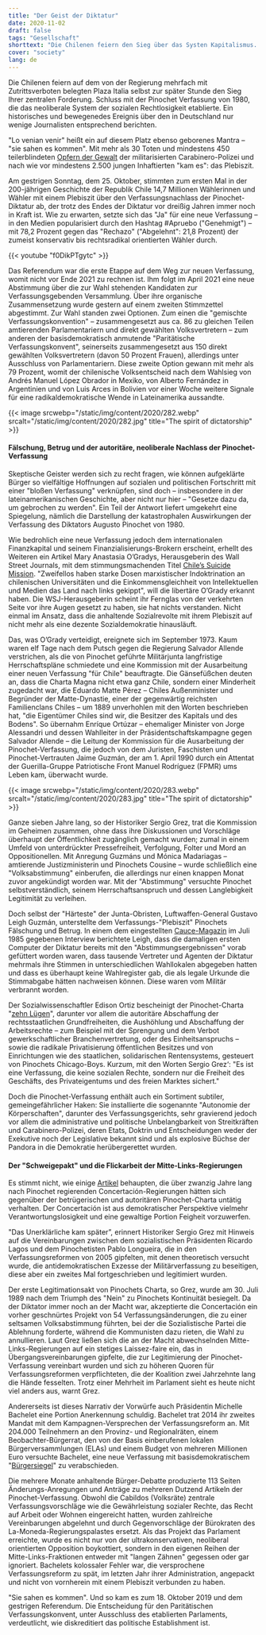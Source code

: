 ```yaml
---
title: "Der Geist der Diktatur"
date: 2020-11-02
draft: false
tags: "Gesellschaft"
shorttext: "Die Chilenen feiern den Sieg über das Systen Kapitalismus. Die Pinochet Vererbung wird durch eine neue Verfassung ersetzt werden."
cover: "society"
lang: de
---
```


Die Chilenen feiern auf dem von der Regierung mehrfach mit Zutrittsverboten belegten Plaza Italia selbst zur später Stunde den Sieg Ihrer zentralen Forderung. Schluss mit der Pinochet Verfassung von 1980, die das neoliberale System der sozialen Rechtlosigkeit etablierte. Ein historisches und bewegenedes Ereignis über den in Deutschland nur wenige Journalisten entsprechend berichten.

"Lo venian venir" heißt ein auf diesem Platz ebenso geborenes Mantra – "sie sahen es kommen". Mit mehr als 30 Toten und mindestens 450 teilerblindeten [Opfern der Gewalt](https://openverde.cl/26-09-2020-segun-datos-del-indh-dos-mil-500-jovenes-estan-detenidos-desde-el-18-de-octubre.html "Según Datos Del INDH Dos Mil 500 Jóvenes Están Detenidos Desde El 18 De Octubre") der militarisierten Carabinero-Polizei und nach wie vor mindestens 2.500 jungen Inhaftierten "kam es": das Plebiszit.

Am gestrigen Sonntag, dem 25. Oktober, stimmten zum ersten Mal in der 200-jährigen Geschichte der Republik Chile 14,7 Millionen Wählerinnen und Wähler mit einem Plebiszit über den Verfassungsnachlass der Pinochet-Diktatur ab, der trotz des Endes der Diktatur vor dreißig Jahren immer noch in Kraft ist. Wie zu erwarten, setzte sich das "Ja" für eine neue Verfassung – in den Medien popularisiert durch den Hashtag #Apruebo ("Genehmigt") – mit 78,2 Prozent gegen das "Rechazo" ("Abgelehnt": 21,8 Prozent) der zumeist konservativ bis rechtsradikal orientierten Wähler durch.

{{< youtube "f0DikPTgytc" >}}

Das Referendum war die erste Etappe auf dem Weg zur neuen Verfassung, womit nicht vor Ende 2021 zu rechnen ist. Ihm folgt im April 2021 eine neue Abstimmung über die zur Wahl stehenden Kandidaten zur Verfassungsgebenden Versammlung. Über ihre organische Zusammensetzung wurde gestern auf einem zweiten Stimmzettel abgestimmt. Zur Wahl standen zwei Optionen. Zum einen die "gemischte Verfassungskonvention" – zusammengesetzt aus ca. 86 zu gleichen Teilen amtierenden Parlamentariern und direkt gewählten Volksvertretern – zum anderen der basisdemokratisch anmutende "Paritätische Verfassungskonvent", seinerseits zusammengesetzt aus 150 direkt gewählten Volksvertretern (davon 50 Prozent Frauen), allerdings unter Ausschluss von Parlamentariern. Diese zweite Option gewann mit mehr als 79 Prozent, womit der chilenische Volksentscheid nach dem Wahlsieg von Andrés Manuel López Obrador in Mexiko, von Alberto Fernández in Argentinien und von Luis Arces in Bolivien vor einer Woche weitere Signale für eine radikaldemokratische Wende in Lateinamerika aussandte.

{{< image srcwebp="/static/img/content/2020/282.webp" srcalt="/static/img/content/2020/282.jpg" title="The spirit of dictatorship" >}}

#### Fälschung, Betrug und der autoritäre, neoliberale Nachlass der Pinochet-Verfassung

Skeptische Geister werden sich zu recht fragen, wie können aufgeklärte Bürger so vielfältige Hoffnungen auf sozialen und politischen Fortschritt mit einer "bloßen Verfassung" verknüpfen, sind doch – insbesondere in der lateinamerikanischen Geschichte, aber nicht nur hier – "Gesetze dazu da, um gebrochen zu werden". Ein Teil der Antwort liefert umgekehrt eine Spiegelung, nämlich die Darstellung der katastrophalen Auswirkungen der Verfassung des Diktators Augusto Pinochet von 1980.

Wie bedrohlich eine neue Verfassung jedoch dem internationalen Finanzkapital und seinem Finanzialisierungs-Brokern erscheint, erhellt des Weiteren ein Artikel Mary Anastasia O’Gradys, Herausgeberin des Wall Street Journals, mit dem stimmungsmachenden Titel [Chile’s Suicide Mission](https://www.wsj.com/articles/chiles-suicide-mission-11603052967 "Chile’s Suicide Mission"). "Zweifellos haben starke Dosen marxistischer Indoktrination an chilenischen Universitäten und die Einkommensgleichheit von Intellektuellen und Medien das Land nach links gekippt", will die libertäre O’Grady erkannt haben. Die WSJ-Herausgeberin scheint ihr Fernglas von der verkehrten Seite vor ihre Augen gesetzt zu haben, sie hat nichts verstanden. Nicht einmal im Ansatz, dass die anhaltende Sozialrevolte mit ihrem Plebiszit auf nicht mehr als eine dezente Sozialdemokratie hinausläuft.

Das, was O’Grady verteidigt, ereignete sich im September 1973. Kaum waren elf Tage nach dem Putsch gegen die Regierung Salvador Allende verstrichen, als die von Pinochet geführte Militärjunta langfristige Herrschaftspläne schmiedete und eine Kommission mit der Ausarbeitung einer neuen Verfassung "für Chile" beauftragte. Die Gänsefüßchen deuten an, dass die Charta Magna nicht etwa ganz Chile, sondern einer Minderheit zugedacht war, die Eduardo Matte Pérez – Chiles Außenminister und Begründer der Matte-Dynastie, einer der gegenwärtig reichsten Familienclans Chiles – um 1889 unverhohlen mit den Worten beschrieben hat, "die Eigentümer Chiles sind wir, die Besitzer des Kapitals und des Bodens". So übernahm Enríque Ortúzar – ehemaliger Minister von Jorge Alessandri und dessen Wahlleiter in der Präsidentschaftskampagne gegen Salvador Allende – die Leitung der Kommission für die Ausarbeitung der Pinochet-Verfassung, die jedoch von dem Juristen, Faschisten und Pinochet-Vertrauten Jaime Guzmán, der am 1. April 1990 durch ein Attentat der Guerilla-Gruppe Patriotische Front Manuel Rodríguez (FPMR) ums Leben kam, überwacht wurde.

{{< image srcwebp="/static/img/content/2020/283.webp" srcalt="/static/img/content/2020/283.jpg" title="The spirit of dictatorship" >}}

Ganze sieben Jahre lang, so der Historiker Sergio Grez, trat die Kommission im Geheimen zusammen, ohne dass ihre Diskussionen und Vorschläge überhaupt der Öffentlichkeit zugänglich gemacht wurden; zumal in einem Umfeld von unterdrückter Pressefreiheit, Verfolgung, Folter und Mord an Oppositionellen. Mit Anregung Guzmáns und Mónica Madariagas – amtierende Justizministerin und Pinochets Cousine – wurde schließlich eine "Volksabstimmung" einberufen, die allerdings nur einen knappen Monat zuvor angekündigt worden war. Mit der "Abstimmung" versuchte Pinochet selbstverständlich, seinem Herrschaftsanspruch und dessen Langlebigkeit Legitimität zu verleihen.

Doch selbst der "Härteste" der Junta-Obristen, Luftwaffen-General Gustavo Leigh Guzmán, unterstellte dem Verfassungs-"Plebiszit" Pinochets Fälschung und Betrug. In einem dem eingestellten [Cauce-Magazin](https://cambio21.cl/politica/reportaje-cmo-se-hizo-el-fraude-del-plebiscito-de-la-constitucin-del-80-denunciado-en-su-poca-por-el-miembro-de-la-junta-de-gobierno-general-leihg-5f7f7ee3cd49b04a3a720244 "Reportaje: Cómo se hizo el fraude del plebiscito de la Constitución del 80 denunciado en su época por el miembro de la Junta de Gobierno general Leigh") im Juli 1985 gegebenen Interview berichtete Leigh, dass die damaligen ersten Computer der Diktatur bereits mit den "Abstimmungsergebnissen" vorab gefüttert worden waren, dass tausende Vertreter und Agenten der Diktatur mehrmals ihre Stimmen in unterschiedlichen Wahllokalen abgegeben hatten und dass es überhaupt keine Wahlregister gab, die als legale Urkunde die Stimmabgabe hätten nachweisen können. Diese waren vom Militär verbrannt worden.

Der Sozialwissenschaftler Edison Ortiz bescheinigt der Pinochet-Charta "[zehn Lügen](https://www.elmostrador.cl/destacado/2020/10/22/diez-mentiras-de-la-constitucion-de-1980/ "Diez mentiras de la Constitución de 1980")", darunter vor allem die autoritäre Abschaffung der rechtsstaatlichen Grundfreiheiten, die Aushöhlung und Abschaffung der Arbeitsrechte – zum Beispiel mit der Sprengung und dem Verbot gewerkschaftlicher Branchenvertretung, oder des Einheitsanspruchs – sowie die radikale Privatisierung öffentlichen Besitzes und von Einrichtungen wie des staatlichen, solidarischen Rentensystems, gesteuert von Pinochets Chicago-Boys. Kurzum, mit den Worten Sergio Grez‘: "Es ist eine Verfassung, die keine sozialen Rechte, sondern nur die Freiheit des Geschäfts, des Privateigentums und des freien Marktes sichert."

Doch die Pinochet-Verfassung enthält auch ein Sortiment subtiler, gemeingefährlicher Haken: Sie installierte die sogenannte "Autonomie der Körperschaften", darunter des Verfassungsgerichts, sehr gravierend jedoch vor allem die administrative und politische Unbelangbarkeit von Streitkräften und Carabinero-Polizei, deren Etats, Doktrin und Entscheidungen weder der Exekutive noch der Legislative bekannt sind und als explosive Büchse der Pandora in die Demokratie herübergerettet wurden.

#### Der "Schweigepakt" und die Flickarbeit der Mitte-Links-Regierungen

Es stimmt nicht, wie einige [Artikel](https://www.blaetter.de/ausgabe/2020/oktober/50-jahre-nach-allende-aufbruch-in-ein-neues-chile "50 Jahre nach Allende: Aufbruch in ein neues Chile?") behaupten, die über zwanzig Jahre lang nach Pinochet regierenden Concertación-Regierungen hätten sich gegenüber der betrügerischen und autoritären Pinochet-Charta untätig verhalten. Der Concertación ist aus demokratischer Perspektive vielmehr Verantwortungslosigkeit und eine gewaltige Portion Feigheit vorzuwerfen.

"Das Unerklärliche kam später”, erinnert Historiker Sergio Grez mit Hinweis auf die Vereinbarungen zwischen dem sozialistischen Präsidenten Ricardo Lagos und dem Pinochetisten Pablo Longueira, die in den Verfassungsreformen von 2005 gipfelten, mit denen theoretisch versucht wurde, die antidemokratischen Exzesse der Militärverfassung zu beseitigen, diese aber ein zweites Mal fortgeschrieben und legitimiert wurden.

Der erste Legitimationsakt von Pinochets Charta, so Grez, wurde am 30. Juli 1989 nach dem Triumph des "Nein" zu Pinochets Kontinuität besiegelt. Da der Diktator immer noch an der Macht war, akzeptierte die Concertación ein vorher geschnürtes Projekt von 54 Verfassungsänderungen, die zu einer seltsamen Volksabstimmung führten, bei der die Sozialistische Partei die Ablehnung forderte, während die Kommunisten dazu rieten, die Wahl zu annullieren. Laut Grez ließen sich die an der Macht abwechselnden Mitte-Links-Regierungen auf ein stetiges Laissez-faire ein, das in Übergangsvereinbarungen gipfelte, die zur Legitimierung der Pinochet-Verfassung vereinbart wurden und sich zu höheren Quoren für Verfassungsreformen verpflichteten, die der Koalition zwei Jahrzehnte lang die Hände fesselten. Trotz einer Mehrheit im Parlament sieht es heute nicht viel anders aus, warnt Grez.

Andererseits ist dieses Narrativ der Vorwürfe auch Präsidentin Michelle Bachelet eine Portion Anerkennung schuldig. Bachelet trat 2014 ihr zweites Mandat mit dem Kampagnen-Versprechen der Verfassungsreform an. Mit 204.000 Teilnehmern an den Provinz- und Regionalräten, einem Beobachter-Bürgerrat, den von der Basis einberufenen lokalen Bürgerversammlungen (ELAs) und einem Budget von mehreren Millionen Euro versuchte Bachelet, eine neue Verfassung mit basisdemokratischem "[Bürgersiegel](https://www.latercera.com/politica/noticia/las-ideas-de-la-constitucion-de-bachelet-que-no-surgieron-de-los-cabildos/93304/ "Las ideas de la Constitución de Bachelet que no surgieron de los cabildos")" zu verabschieden.

Die mehrere Monate anhaltende Bürger-Debatte produzierte 113 Seiten Änderungs-Anregungen und Anträge zu mehreren Dutzend Artikeln der Pinochet-Verfassung. Obwohl die Cabildos (Volksräte) zentrale Verfassungsvorschläge wie die Gewährleistung sozialer Rechte, das Recht auf Arbeit oder Wohnen eingereicht hatten, wurden zahlreiche Vereinbarungen abgelehnt und durch Gegenvorschläge der Bürokraten des La-Moneda-Regierungspalastes ersetzt. Als das Projekt das Parlament erreichte, wurde es nicht nur von der ultrakonservativen, neoliberal orientierten Opposition boykottiert, sondern in den eigenen Reihen der Mitte-Links-Fraktionen entweder mit "langen Zähnen" gegessen oder gar ignoriert. Bachelets kolossaler Fehler war, die versprochene Verfassungsreform zu spät, im letzten Jahr ihrer Administration, angepackt und nicht von vornherein mit einem Plebiszit verbunden zu haben.

"Sie sahen es kommen". Und so kam es zum 18. Oktober 2019 und dem gestrigen Referendum. Die Entscheidung für den Paritätischen Verfassungskonvent, unter Ausschluss des etablierten Parlaments, verdeutlicht, wie diskreditiert das politische Establishment ist.

